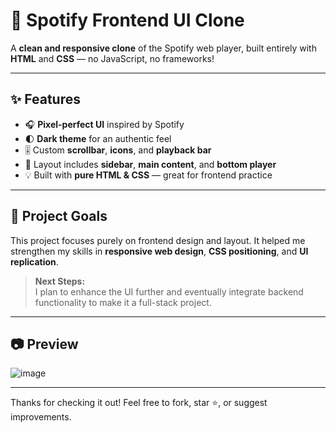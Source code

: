 # 🎵 Spotify Frontend UI Clone

A **clean and responsive clone** of the Spotify web player, built entirely with **HTML** and **CSS** — no JavaScript, no frameworks!

---

## ✨ Features

- 🎧 **Pixel-perfect UI** inspired by Spotify  
- 🌓 **Dark theme** for an authentic feel  
- 🎚️ Custom **scrollbar**, **icons**, and **playback bar**  
- 🧱 Layout includes **sidebar**, **main content**, and **bottom player**  
- 💡 Built with **pure HTML & CSS** — great for frontend practice

---

## 🚀 Project Goals

This project focuses purely on frontend design and layout. It helped me strengthen my skills in **responsive web design**, **CSS positioning**, and **UI replication**.

> **Next Steps:**  
> I plan to enhance the UI further and eventually integrate backend functionality to make it a full-stack project.

---

## 📷 Preview

![image](https://github.com/user-attachments/assets/2c4f1ae2-e288-44f6-b8a3-d1c7fff46560)


---

Thanks for checking it out! Feel free to fork, star ⭐, or suggest improvements.

